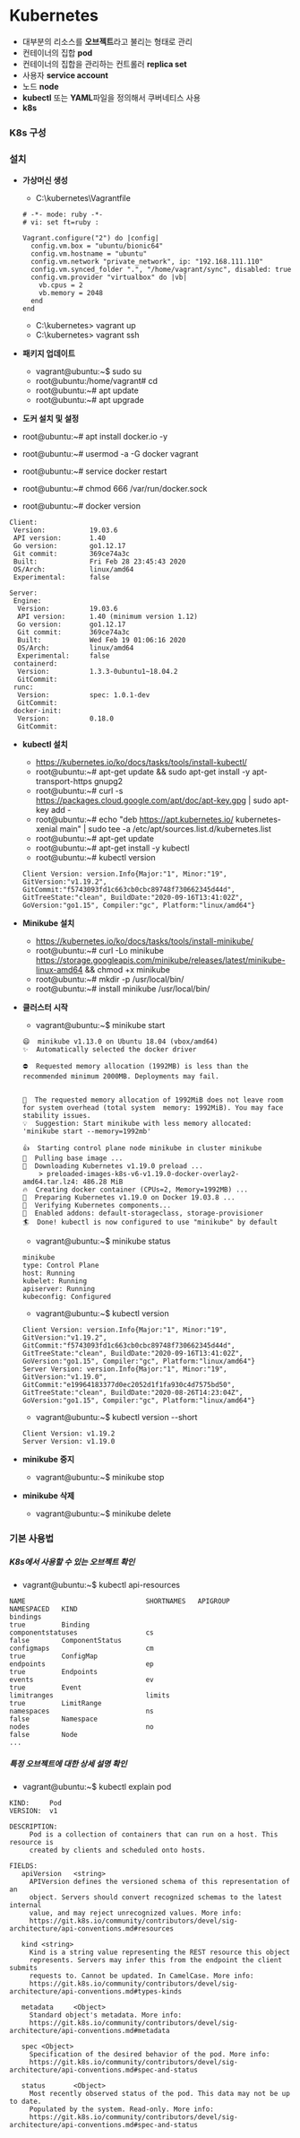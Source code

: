# Kubernetes

- 대부분의 리소스를 **오브젝트**라고 불리는 형태로 관리
- 컨테이너의 집합 **pod**
- 컨테이너의 집합을 관리하는 컨트롤러 **replica set**
- 사용자 **service account**
- 노드 **node**
- **kubectl** 또는 **YAML**파일을 정의해서 쿠버네티스 사용
- **k8s**



### K8s 구성



### 설치

- **가상머신 생성**

  - C:\kubernetes\Vagrantfile 

  ```
  # -*- mode: ruby -*-
  # vi: set ft=ruby :
  
  Vagrant.configure("2") do |config|
    config.vm.box = "ubuntu/bionic64"
    config.vm.hostname = "ubuntu"
    config.vm.network "private_network", ip: "192.168.111.110"
    config.vm.synced_folder ".", "/home/vagrant/sync", disabled: true
    config.vm.provider "virtualbox" do |vb|
      vb.cpus = 2
      vb.memory = 2048
    end
  end
  ```

  - C:\kubernetes> vagrant up
  - C:\kubernetes> vagrant ssh

- **패키지 업데이트**

  - vagrant@ubuntu:~$ sudo su
  - root@ubuntu:/home/vagrant# cd
  - root@ubuntu:~# apt update
  - root@ubuntu:~# apt upgrade

-  **도커 설치 및 설정**

  - root@ubuntu:~# apt install docker.io -y
  - root@ubuntu:~# usermod -a -G docker vagrant
  - root@ubuntu:~# service docker restart
  - root@ubuntu:~# chmod 666 /var/run/docker.sock
  - root@ubuntu:~# docker version

  ```
  Client:
   Version:           19.03.6
   API version:       1.40
   Go version:        go1.12.17
   Git commit:        369ce74a3c
   Built:             Fri Feb 28 23:45:43 2020
   OS/Arch:           linux/amd64
   Experimental:      false
  
  Server:
   Engine:
    Version:          19.03.6
    API version:      1.40 (minimum version 1.12)
    Go version:       go1.12.17
    Git commit:       369ce74a3c
    Built:            Wed Feb 19 01:06:16 2020
    OS/Arch:          linux/amd64
    Experimental:     false
   containerd:
    Version:          1.3.3-0ubuntu1~18.04.2
    GitCommit:
   runc:
    Version:          spec: 1.0.1-dev
    GitCommit:
   docker-init:
    Version:          0.18.0
    GitCommit:
  ```

- **kubectl 설치**

  - https://kubernetes.io/ko/docs/tasks/tools/install-kubectl/
  - root@ubuntu:~# apt-get update && sudo apt-get install -y apt-transport-https gnupg2
  - root@ubuntu:~# curl -s https://packages.cloud.google.com/apt/doc/apt-key.gpg | sudo apt-key add -
  - root@ubuntu:~# echo "deb https://apt.kubernetes.io/ kubernetes-xenial main" | sudo tee -a /etc/apt/sources.list.d/kubernetes.list
  - root@ubuntu:~# apt-get update
  - root@ubuntu:~# apt-get install -y kubectl
  - root@ubuntu:~# kubectl version

  ```
  Client Version: version.Info{Major:"1", Minor:"19", GitVersion:"v1.19.2", GitCommit:"f5743093fd1c663cb0cbc89748f730662345d44d", GitTreeState:"clean", BuildDate:"2020-09-16T13:41:02Z", GoVersion:"go1.15", Compiler:"gc", Platform:"linux/amd64"}
  ```

- **Minikube 설치**

  - https://kubernetes.io/ko/docs/tasks/tools/install-minikube/
  - root@ubuntu:~# curl -Lo minikube https://storage.googleapis.com/minikube/releases/latest/minikube-linux-amd64 && chmod +x minikube
  - root@ubuntu:~# mkdir -p /usr/local/bin/
  - root@ubuntu:~# install minikube /usr/local/bin/

- **클러스터 시작**

  - vagrant@ubuntu:~$ minikube start

  ```
  😄  minikube v1.13.0 on Ubuntu 18.04 (vbox/amd64)
  ✨  Automatically selected the docker driver
  
  ⛔  Requested memory allocation (1992MB) is less than the recommended minimum 2000MB. Deployments may fail.
  
  
  🧯  The requested memory allocation of 1992MiB does not leave room for system overhead (total system  memory: 1992MiB). You may face stability issues.
  💡  Suggestion: Start minikube with less memory allocated: 'minikube start --memory=1992mb'
  
  👍  Starting control plane node minikube in cluster minikube
  🚜  Pulling base image ...
  💾  Downloading Kubernetes v1.19.0 preload ...
      > preloaded-images-k8s-v6-v1.19.0-docker-overlay2-amd64.tar.lz4: 486.28 MiB
  🔥  Creating docker container (CPUs=2, Memory=1992MB) ...
  🐳  Preparing Kubernetes v1.19.0 on Docker 19.03.8 ...
  🔎  Verifying Kubernetes components...
  🌟  Enabled addons: default-storageclass, storage-provisioner
  🏄  Done! kubectl is now configured to use "minikube" by default
  ```

  - vagrant@ubuntu:~$ minikube status

  ```
  minikube
  type: Control Plane
  host: Running
  kubelet: Running
  apiserver: Running
  kubeconfig: Configured
  ```

  - vagrant@ubuntu:~$ kubectl version

  ```
  Client Version: version.Info{Major:"1", Minor:"19", GitVersion:"v1.19.2", GitCommit:"f5743093fd1c663cb0cbc89748f730662345d44d", GitTreeState:"clean", BuildDate:"2020-09-16T13:41:02Z", GoVersion:"go1.15", Compiler:"gc", Platform:"linux/amd64"}
  Server Version: version.Info{Major:"1", Minor:"19", GitVersion:"v1.19.0", GitCommit:"e19964183377d0ec2052d1f1fa930c4d7575bd50", GitTreeState:"clean", BuildDate:"2020-08-26T14:23:04Z", GoVersion:"go1.15", Compiler:"gc", Platform:"linux/amd64"}
  ```

  - vagrant@ubuntu:~$ kubectl version --short

  ```
  Client Version: v1.19.2
  Server Version: v1.19.0
  ```

- **minikube 중지**

  - vagrant@ubuntu:~$ minikube stop

- **minikube 삭제**

  - vagrant@ubuntu:~$ minikube delete



### 기본 사용법

##### K8s에서 사용할 수 있는 오브젝트 확인

- vagrant@ubuntu:~$ kubectl api-resources

```
NAME                              SHORTNAMES   APIGROUP                       NAMESPACED   KIND
bindings                                                                      true         Binding
componentstatuses                 cs                                          false        ComponentStatus
configmaps                        cm                                          true         ConfigMap
endpoints                         ep                                          true         Endpoints
events                            ev                                          true         Event
limitranges                       limits                                      true         LimitRange
namespaces                        ns                                          false        Namespace
nodes                             no                                          false        Node
...
```



##### 특정 오브젝트에 대한 상세 설명 확인

- vagrant@ubuntu:~$ kubectl explain pod

```
KIND:     Pod
VERSION:  v1

DESCRIPTION:
     Pod is a collection of containers that can run on a host. This resource is
     created by clients and scheduled onto hosts.

FIELDS:
   apiVersion   <string>
     APIVersion defines the versioned schema of this representation of an
     object. Servers should convert recognized schemas to the latest internal
     value, and may reject unrecognized values. More info:
     https://git.k8s.io/community/contributors/devel/sig-architecture/api-conventions.md#resources

   kind <string>
     Kind is a string value representing the REST resource this object
     represents. Servers may infer this from the endpoint the client submits
     requests to. Cannot be updated. In CamelCase. More info:
     https://git.k8s.io/community/contributors/devel/sig-architecture/api-conventions.md#types-kinds

   metadata     <Object>
     Standard object's metadata. More info:
     https://git.k8s.io/community/contributors/devel/sig-architecture/api-conventions.md#metadata

   spec <Object>
     Specification of the desired behavior of the pod. More info:
     https://git.k8s.io/community/contributors/devel/sig-architecture/api-conventions.md#spec-and-status

   status       <Object>
     Most recently observed status of the pod. This data may not be up to date.
     Populated by the system. Read-only. More info:
     https://git.k8s.io/community/contributors/devel/sig-architecture/api-conventions.md#spec-and-status
```

